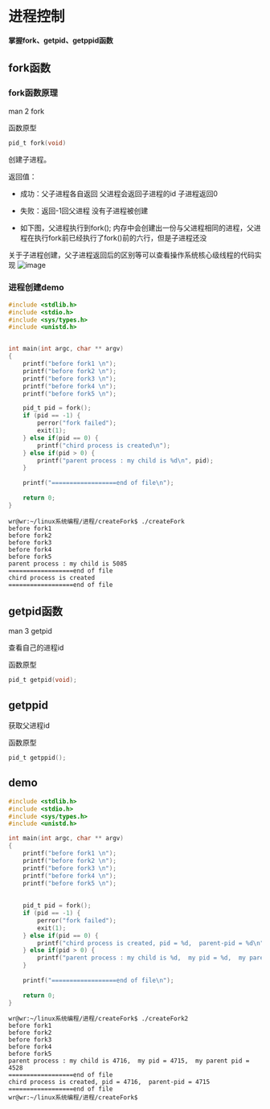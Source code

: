 


# 进程控制  

**掌握fork、getpid、getppid函数**  


## fork函数  

### fork函数原理  

man 2 fork  

函数原型

```c
pid_t fork(void)  
```  
创建子进程。  

返回值：  
* 成功：父子进程各自返回   父进程会返回子进程的id  子进程返回0     
* 失败：返回-1回父进程  没有子进程被创建

* 如下图，父进程执行到fork();  内存中会创建出一份与父进程相同的进程，父进程在执行fork前已经执行了fork()前的六行，但是子进程还没  

关于子进程创建，父子进程返回后的区别等可以查看操作系统核心级线程的代码实现
![image](https://user-images.githubusercontent.com/58176267/160556374-5b1d00ad-465d-4a62-95bc-b37653ed53af.png)

### 进程创建demo  

```c
#include <stdlib.h>
#include <stdio.h>
#include <sys/types.h>
#include <unistd.h>


int main(int argc, char ** argv)
{
	printf("before fork1 \n");
	printf("before fork2 \n");
	printf("before fork3 \n");
	printf("before fork4 \n");
	printf("before fork5 \n");

	pid_t pid = fork();
	if (pid == -1) {
		perror("fork failed");
		exit(1);
	} else if(pid == 0) {
		printf("chird process is created\n");	
	} else if(pid > 0) {
		printf("parent process : my child is %d\n", pid);
	}
	
	printf("==================end of file\n");
	
	return 0;
}
```


```shell
wr@wr:~/linux系统编程/进程/createFork$ ./createFork
before fork1 
before fork2 
before fork3 
before fork4 
before fork5 
parent process : my child is 5085
==================end of file
chird process is created
==================end of file
```


## getpid函数  

man 3 getpid  

查看自己的进程id  

函数原型  
```c
pid_t getpid(void);
```




## getppid  

获取父进程id

函数原型  

```c
pid_t getppid();
```


## demo  

```c
#include <stdlib.h>
#include <stdio.h>
#include <sys/types.h>
#include <unistd.h>

int main(int argc, char ** argv)
{
	printf("before fork1 \n");
	printf("before fork2 \n");
	printf("before fork3 \n");
	printf("before fork4 \n");
	printf("before fork5 \n");
	
	
	pid_t pid = fork();
	if (pid == -1) {
		perror("fork failed");
		exit(1);
	} else if(pid == 0) {
		printf("chird process is created, pid = %d,  parent-pid = %d\n", getpid(), getppid());	
	} else if(pid > 0) {
		printf("parent process : my child is %d,  my pid = %d,  my parent pid = %d\n", pid, getpid(), getppid());
	}
	
	printf("==================end of file\n");
	
	return 0;
}
```

```shell
wr@wr:~/linux系统编程/进程/createFork$ ./createFork2
before fork1 
before fork2 
before fork3 
before fork4 
before fork5 
parent process : my child is 4716,  my pid = 4715,  my parent pid = 4528
==================end of file
chird process is created, pid = 4716,  parent-pid = 4715
==================end of file
wr@wr:~/linux系统编程/进程/createFork$ 

```







  

